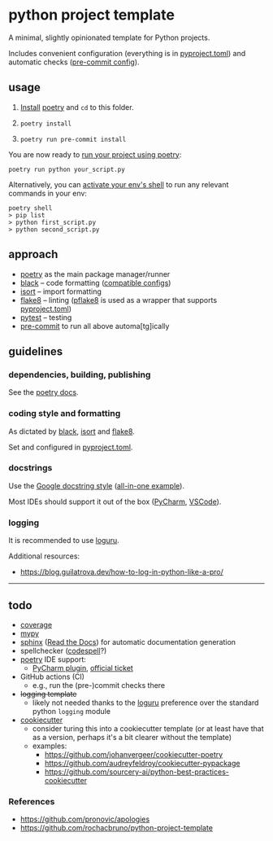 # python project template

A minimal, slightly opinionated template for Python projects.

Includes convenient configuration (everything is in [pyproject.toml]) and automatic checks ([pre-commit config]).

## usage

1. [Install](https://python-poetry.org/docs/#installation) [poetry] and `cd` to this folder.

2. `poetry install`

3. `poetry run pre-commit install`

You are now ready to [run your project using poetry](https://python-poetry.org/docs/basic-usage/#using-poetry-run):

```shell
poetry run python your_script.py
```

Alternatively, you can
[activate your env's shell](https://python-poetry.org/docs/basic-usage/#activating-the-virtual-environment)
to run any relevant commands in your env:

```shell
poetry shell
> pip list
> python first_script.py
> python second_script.py
```

## approach

- [poetry] as the main package manager/runner
- [black] – code formatting ([compatible configs](https://github.com/psf/black/tree/main/docs/compatible_configs))
- [isort] – import formatting
- [flake8] – linting ([pflake8] is used as a wrapper that supports [pyproject.toml])
- [pytest] – testing
- [pre-commit] to run all above automa[tg]ically

## guidelines

### dependencies, building, publishing

See the [poetry docs](https://python-poetry.org/docs/basic-usage/).

### coding style and formatting

As dictated by [black], [isort] and [flake8].

Set and configured in [pyproject.toml].

### docstrings

Use the [Google docstring style](https://google.github.io/styleguide/pyguide#38-comments-and-docstrings)
([all-in-one example](https://sphinxcontrib-napoleon.readthedocs.io/en/latest/example_google.html)).

Most IDEs should support it out of the box
([PyCharm](https://intellij-support.jetbrains.com/hc/en-us/community/posts/360000218290-Configure-google-docstring),
[VSCode](https://marketplace.visualstudio.com/items?itemName=njpwerner.autodocstring)).

### logging

It is recommended to use [loguru].

Additional resources:

- https://blog.guilatrova.dev/how-to-log-in-python-like-a-pro/

---

## todo

- [coverage]
- [mypy]
- [sphinx] ([Read the Docs]) for automatic documentation generation
- spellchecker ([codespell](https://github.com/codespell-project/codespell)?)
- [poetry] IDE support:
    - [PyCharm plugin](https://plugins.jetbrains.com/plugin/14307-poetry),
      [official ticket](https://youtrack.jetbrains.com/issue/PY-30702)
- GitHub actions (CI)
    - e.g., run the (pre-)commit checks there
- ~~logging template~~
    - likely not needed thanks to the [loguru] preference over the standard python `logging` module
- [cookiecutter]
    - consider turing this into a cookiecutter template
      (or at least have that as a version, perhaps it's a bit clearer without the template)
    - examples:
        - https://github.com/johanvergeer/cookiecutter-poetry
        - https://github.com/audreyfeldroy/cookiecutter-pypackage
        - https://github.com/sourcery-ai/python-best-practices-cookiecutter

### References

- https://github.com/pronovic/apologies
- https://github.com/rochacbruno/python-project-template


[poetry]: https://github.com/python-poetry/poetry
[black]: https://github.com/psf/black
[isort]: https://github.com/PyCQA/isort
[flake8]: https://github.com/PyCQA/flake8
[pflake8]: https://github.com/csachs/pyproject-flake8
[pytest]: https://docs.pytest.org
[pre-commit]: https://pre-commit.com/

[loguru]: https://github.com/Delgan/loguru

[cookiecutter]: https://github.com/cookiecutter/cookiecutter
[coverage]: https://coverage.readthedocs.io
[mypy]: https://github.com/python/mypy
[sphinx]: https://www.sphinx-doc.org/en/master/
[Read the Docs]: https://readthedocs.org/

[pyproject.toml]: pyproject.toml
[pre-commit config]: .pre-commit-config.yaml
